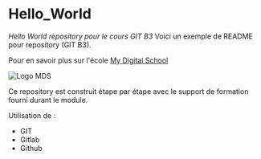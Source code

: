 # Hello_World
*Hello World repository pour le cours GIT B3*
Voici un exemple de README pour repository (GIT B3). 

Pour en savoir plus sur l'école [My Digital School](https://www.mydigitalschool.com)

![Logo MDS](https://images.crunchbase.com/image/upload/c_lpad,h_256,w_256,f_auto,q_auto:eco,dpr_1/eis2t9pprzvjzzlpc69e)

Ce repository est construit étape par étape avec le support de formation fourni durant le module.

Utilisation de :

- GIT
- Gitlab
- Github
